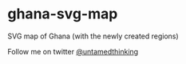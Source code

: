 # ghana-svg-map
SVG map of Ghana (with the newly created regions)

Follow me on twitter [@untamedthinking](https://www.twitter.com/untamedthinking)
